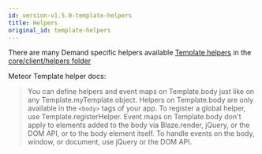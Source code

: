 ```yaml
---
id: version-v1.5.0-template-helpers
title: Helpers
original_id: template-helpers
---
```

    
There are many Demand specific helpers available [Template helpers](http://docs.meteor.com/#/full/template_helpers) in the [core/client/helpers folder](https://github.com/reactioncommerce/reaction/tree/development/packages/reaction-core/client/helpers)

Meteor Template helper docs:

> You can define helpers and event maps on Template.body just like on any Template.myTemplate object.
> Helpers on Template.body are only available in the `<body>` tags of your app. To register a global helper, use Template.registerHelper. Event maps on Template.body don't apply to elements added to the body via Blaze.render, jQuery, or the DOM API, or to the body element itself. To handle events on the body, window, or document, use jQuery or the DOM API.
